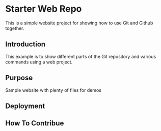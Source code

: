 # Starter Web Repo

This is a simple website project for showing how to use Git and Github together.

## Introduction

This example is to show different parts of the Git repository and various commands using a web project.

## Purpose
Sample website with plenty of files for demos

## Deployment

## How To Contribue